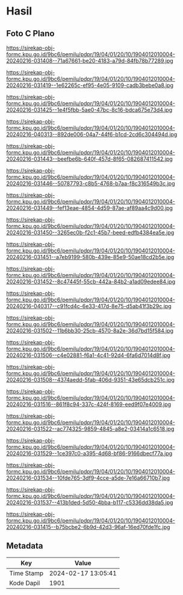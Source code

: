 # Hasil

## Foto C Plano

https://sirekap-obj-formc.kpu.go.id/9bc6/pemilu/pdpr/19/04/01/20/10/1904012010004-20240216-031408--71a67661-be20-4183-a79d-84fb78b77289.jpg

https://sirekap-obj-formc.kpu.go.id/9bc6/pemilu/pdpr/19/04/01/20/10/1904012010004-20240216-031419--1e62265c-ef95-4e05-9109-cadb3bebe0a8.jpg

https://sirekap-obj-formc.kpu.go.id/9bc6/pemilu/pdpr/19/04/01/20/10/1904012010004-20240216-031425--1e4f5fbb-5ae0-47bc-8c16-bdca675e73d4.jpg

https://sirekap-obj-formc.kpu.go.id/9bc6/pemilu/pdpr/19/04/01/20/10/1904012010004-20240216-040313--892de006-04a7-44f6-b1cd-2cd6c304494d.jpg

https://sirekap-obj-formc.kpu.go.id/9bc6/pemilu/pdpr/19/04/01/20/10/1904012010004-20240216-031443--beefbe6b-640f-457d-8f65-082687411542.jpg

https://sirekap-obj-formc.kpu.go.id/9bc6/pemilu/pdpr/19/04/01/20/10/1904012010004-20240216-031446--50787793-c8b5-4768-b7aa-f8c316549b3c.jpg

https://sirekap-obj-formc.kpu.go.id/9bc6/pemilu/pdpr/19/04/01/20/10/1904012010004-20240216-031449--fef13eae-4854-4d59-87ae-af89aa4c9d00.jpg

https://sirekap-obj-formc.kpu.go.id/9bc6/pemilu/pdpr/19/04/01/20/10/1904012010004-20240216-031450--3265ec0b-f2c1-45b7-beed-edfb4384ea5e.jpg

https://sirekap-obj-formc.kpu.go.id/9bc6/pemilu/pdpr/19/04/01/20/10/1904012010004-20240216-031451--a7eb9199-580b-439e-85e9-50ae18cd2b5e.jpg

https://sirekap-obj-formc.kpu.go.id/9bc6/pemilu/pdpr/19/04/01/20/10/1904012010004-20240216-031452--8c47445f-55cb-442a-84b2-a1ad09edee84.jpg

https://sirekap-obj-formc.kpu.go.id/9bc6/pemilu/pdpr/19/04/01/20/10/1904012010004-20240216-040317--c91fcd4c-6e33-417d-8e75-d5ab41f3b29c.jpg

https://sirekap-obj-formc.kpu.go.id/9bc6/pemilu/pdpr/19/04/01/20/10/1904012010004-20240216-031502--11b6bb30-25cb-4570-8a2e-36d7bd15f584.jpg

https://sirekap-obj-formc.kpu.go.id/9bc6/pemilu/pdpr/19/04/01/20/10/1904012010004-20240216-031506--c4e02881-f6a1-4c41-92d4-6fa6d7014d8f.jpg

https://sirekap-obj-formc.kpu.go.id/9bc6/pemilu/pdpr/19/04/01/20/10/1904012010004-20240216-031508--4374aedd-5fab-406d-9351-43e65dcb251c.jpg

https://sirekap-obj-formc.kpu.go.id/9bc6/pemilu/pdpr/19/04/01/20/10/1904012010004-20240216-031516--861f8c94-337c-424f-8169-eed9f07e4009.jpg

https://sirekap-obj-formc.kpu.go.id/9bc6/pemilu/pdpr/19/04/01/20/10/1904012010004-20240216-031522--ac774325-9859-4845-a8e2-03414a1c6518.jpg

https://sirekap-obj-formc.kpu.go.id/9bc6/pemilu/pdpr/19/04/01/20/10/1904012010004-20240216-031529--1ce397c0-a395-4d68-bf86-9166dbecf77a.jpg

https://sirekap-obj-formc.kpu.go.id/9bc6/pemilu/pdpr/19/04/01/20/10/1904012010004-20240216-031534--10fde765-3df9-4cce-a5de-7e16a66710b7.jpg

https://sirekap-obj-formc.kpu.go.id/9bc6/pemilu/pdpr/19/04/01/20/10/1904012010004-20240216-031537--413b1ded-5d50-4bba-b117-c5336dd38da5.jpg

https://sirekap-obj-formc.kpu.go.id/9bc6/pemilu/pdpr/19/04/01/20/10/1904012010004-20240216-031415--b75bcbe2-6b9d-42d3-96af-16ed70fde1fc.jpg


## Metadata

| Key        | Value               |
| ---------- | ------------------- |
| Time Stamp | 2024-02-17 13:05:41 |
| Kode Dapil | 1901                |



